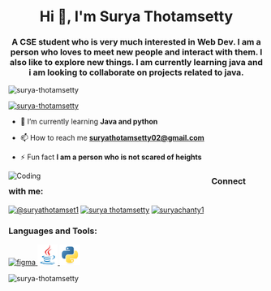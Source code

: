 <h1 align="center">Hi 👋, I'm Surya Thotamsetty</h1>
<h3 align="center">A CSE student who is very much interested in Web Dev. I am a person who loves to meet new people and interact with them. I also like to explore new things. I am currently learning java and i am looking to collaborate on projects related to java.</h3>






<p align="left"> <img src="https://komarev.com/ghpvc/?username=surya-thotamsetty&label=Profile%20views&color=0e75b6&style=flat" alt="surya-thotamsetty" /> </p>



<p align="left"> <a href="https://github.com/ryo-ma/github-profile-trophy"><img src="https://github-profile-trophy.vercel.app/?username=surya-thotamsetty" alt="surya-thotamsetty" /></a> </p>

- 🌱 I’m currently learning **Java and python**

- 📫 How to reach me **suryathotamsetty02@gmail.com**

- ⚡ Fun fact **I am a person who is not scared of heights**
<img align="left" alt="Coding" width="400" src="https://cdn.dribbble.com/users/77598/screenshots/12121015/media/60ae7434db53870a1e024380bbcf255c.gif">

<h3 align="left">Connect with me:</h3>
<p align="left">
<a href="https://twitter.com/@suryathotamset1" target="blank"><img align="center" src="https://raw.githubusercontent.com/rahuldkjain/github-profile-readme-generator/master/src/images/icons/Social/twitter.svg" alt="@suryathotamset1" height="30" width="40" /></a>
<a href="https://linkedin.com/in/surya thotamsetty" target="blank"><img align="center" src="https://raw.githubusercontent.com/rahuldkjain/github-profile-readme-generator/master/src/images/icons/Social/linked-in-alt.svg" alt="surya thotamsetty" height="30" width="40" /></a>
<a href="https://instagram.com/suryachanty1" target="blank"><img align="center" src="https://raw.githubusercontent.com/rahuldkjain/github-profile-readme-generator/master/src/images/icons/Social/instagram.svg" alt="suryachanty1" height="30" width="40" /></a>
</p>

<h3 align="left">Languages and Tools:</h3>
<p align="left"> <a href="https://www.figma.com/" target="_blank" rel="noreferrer"> <img src="https://www.vectorlogo.zone/logos/figma/figma-icon.svg" alt="figma" width="40" height="40"/> </a> <a href="https://www.java.com" target="_blank" rel="noreferrer"> <img src="https://raw.githubusercontent.com/devicons/devicon/master/icons/java/java-original.svg" alt="java" width="40" height="40"/> </a> <a href="https://www.python.org" target="_blank" rel="noreferrer"> <img src="https://raw.githubusercontent.com/devicons/devicon/master/icons/python/python-original.svg" alt="python" width="40" height="40"/> </a> </p>

<p><img align="center" src="https://github-readme-stats.vercel.app/api/top-langs?username=surya-thotamsetty&show_icons=true&locale=en&layout=compact" alt="surya-thotamsetty" /></p>

